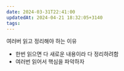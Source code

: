 ```yaml
---
date: 2024-03-31T22:41:00
updatedAt: 2024-04-21 18:32:05+3140
tags: 
---
```

여러버 읽고 정리해야 하는 이유
- 한번 읽으면 다 새로운 내용이라 다 정리하려함
- 여러번 읽어서 핵심을 파악하자